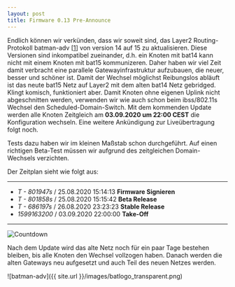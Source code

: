 ```yaml
---
layout: post
title: Firmware 0.13 Pre-Announce
---
```


Endlich können wir verkünden, dass wir soweit sind, das Layer2 Routing-Protokoll batman-adv [[1]] von version 14 auf 15 zu aktualisieren. Diese Versionen sind inkompatibel zueinander, d.h. ein Knoten mit bat14 kann nicht mit einem Knoten mit bat15 kommunizeren.
Daher haben wir viel Zeit damit verbracht eine parallele Gatewayinfrastruktur aufzubauen, die neuer, besser und schöner ist. Damit der Wechsel möglichst Reibungslos abläuft ist das neute bat15 Netz auf Layer2 mit dem alten bat14 Netz gebridged. Klingt komisch, funktioniert aber. Damit Knoten ohne eigenen Uplink nicht abgeschnitten werden, verwenden wir wie auch schon beim ibss/802.11s Wechsel den Scheduled-Domain-Switch. Mit dem kommenden Update werden alle Knoten Zeitgleich am __03.09.2020 um 22:00 CEST__ die Konfiguration wechseln. Eine weitere Ankündigung zur Liveübertragung folgt noch.

Tests dazu haben wir im kleinen Maßstab schon durchgeführt. Auf einen richtigen Beta-Test müssen wir aufgrund des zeitgleichen Domain-Wechsels verzichten.

Der Zeitplan sieht wie folgt aus:

---

* _T - 801947s_  / 25.08.2020 15:14:13 __Firmware Signieren__
* _T - 801858s_  / 25.08.2020 15:15:42 __Beta Release__
* _T - 686197s_  / 26.08.2020 23:23:23 __Stable Release__
* _1599163200_   / 03.09.2020 22:00:00 __Take-Off__

---

![Countdown](https://monitor.luebeck.freifunk.net/render/d-solo/aqR0RBHGz/batman-migration?orgId=1&from=now-24h&to=now&panelId=2&width=1000&height=500&theme=light&tz=Europe%2FBerlin)

Nach dem Update wird das alte Netz noch für ein paar Tage bestehen bleiben, bis alle Knoten den Wechsel vollzogen haben.
Danach werden die alten Gateways neu aufgesetzt und auch Teil des neuen Netzes werden.

[1]: https://www.open-mesh.org/projects/batman-adv/wiki
[2]: https://monitor.luebeck.freifunk.net/render/d-solo/aqR0RBHGz/batman-migration?orgId=1&from=1598285731731&to=1598307331731&panelId=2&width=1000&height=500&tz=Europe%2FBerlin

![batman-adv]({{ site.url }}/images/batlogo_transparent.png)
